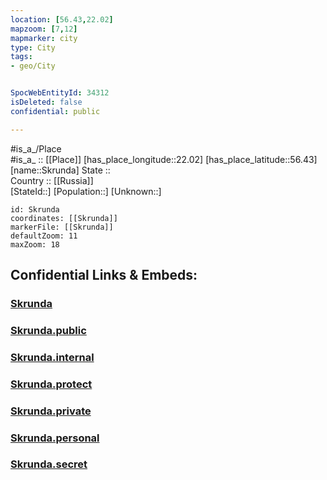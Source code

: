 ```yaml
---
location: [56.43,22.02] 
mapzoom: [7,12] 
mapmarker: city 
type: City
tags:
- geo/City


SpocWebEntityId: 34312
isDeleted: false
confidential: public

---
```

#is_a_/Place  
#is_a_ :: [[Place]] 
[has_place_longitude::22.02] 
[has_place_latitude::56.43] 
[name::Skrunda] 
State ::  
Country :: [[Russia]]  
[StateId::] 
[Population::] 
[Unknown::] 


```leaflet
id: Skrunda
coordinates: [[Skrunda]] 
markerFile: [[Skrunda]] 
defaultZoom: 11 
maxZoom: 18
```


## Confidential Links & Embeds: 

### [Skrunda](/_Standards/Earth/Continent/Europe/Europe~North/Latvia/Regions~Latvia/Kurzeme/counties~Kurzeme/Saldus/City/Skrunda.md) 

### [Skrunda.public](/_public/Earth/Continent/Europe/Europe~North/Latvia/Regions~Latvia/Kurzeme/counties~Kurzeme/Saldus/City/Skrunda.public.md) 

### [Skrunda.internal](/_internal/Earth/Continent/Europe/Europe~North/Latvia/Regions~Latvia/Kurzeme/counties~Kurzeme/Saldus/City/Skrunda.internal.md) 

### [Skrunda.protect](/_protect/Earth/Continent/Europe/Europe~North/Latvia/Regions~Latvia/Kurzeme/counties~Kurzeme/Saldus/City/Skrunda.protect.md) 

### [Skrunda.private](/_private/Earth/Continent/Europe/Europe~North/Latvia/Regions~Latvia/Kurzeme/counties~Kurzeme/Saldus/City/Skrunda.private.md) 

### [Skrunda.personal](/_personal/Earth/Continent/Europe/Europe~North/Latvia/Regions~Latvia/Kurzeme/counties~Kurzeme/Saldus/City/Skrunda.personal.md) 

### [Skrunda.secret](/_secret/Earth/Continent/Europe/Europe~North/Latvia/Regions~Latvia/Kurzeme/counties~Kurzeme/Saldus/City/Skrunda.secret.md)

